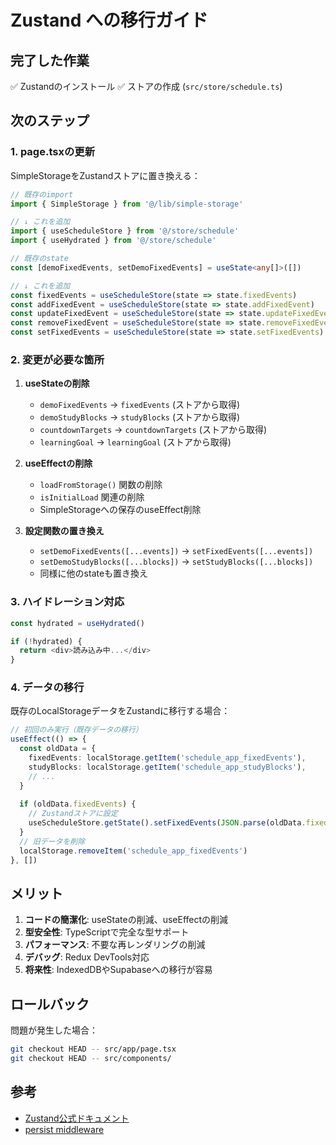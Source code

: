 # Zustand への移行ガイド

## 完了した作業

✅ Zustandのインストール
✅ ストアの作成 (`src/store/schedule.ts`)

## 次のステップ

### 1. page.tsxの更新

SimpleStorageをZustandストアに置き換える：

```typescript
// 既存のimport
import { SimpleStorage } from '@/lib/simple-storage'

// ↓ これを追加
import { useScheduleStore } from '@/store/schedule'
import { useHydrated } from '@/store/schedule'

// 既存のstate
const [demoFixedEvents, setDemoFixedEvents] = useState<any[]>([])

// ↓ これを追加
const fixedEvents = useScheduleStore(state => state.fixedEvents)
const addFixedEvent = useScheduleStore(state => state.addFixedEvent)
const updateFixedEvent = useScheduleStore(state => state.updateFixedEvent)
const removeFixedEvent = useScheduleStore(state => state.removeFixedEvent)
const setFixedEvents = useScheduleStore(state => state.setFixedEvents)
```

### 2. 変更が必要な箇所

1. **useStateの削除**
   - `demoFixedEvents` → `fixedEvents` (ストアから取得)
   - `demoStudyBlocks` → `studyBlocks` (ストアから取得)
   - `countdownTargets` → `countdownTargets` (ストアから取得)
   - `learningGoal` → `learningGoal` (ストアから取得)

2. **useEffectの削除**
   - `loadFromStorage()` 関数の削除
   - `isInitialLoad` 関連の削除
   - SimpleStorageへの保存のuseEffect削除

3. **設定関数の置き換え**
   - `setDemoFixedEvents([...events])` → `setFixedEvents([...events])`
   - `setDemoStudyBlocks([...blocks])` → `setStudyBlocks([...blocks])`
   - 同様に他のstateも置き換え

### 3. ハイドレーション対応

```typescript
const hydrated = useHydrated()

if (!hydrated) {
  return <div>読み込み中...</div>
}
```

### 4. データの移行

既存のLocalStorageデータをZustandに移行する場合：

```typescript
// 初回のみ実行（既存データの移行）
useEffect(() => {
  const oldData = {
    fixedEvents: localStorage.getItem('schedule_app_fixedEvents'),
    studyBlocks: localStorage.getItem('schedule_app_studyBlocks'),
    // ...
  }
  
  if (oldData.fixedEvents) {
    // Zustandストアに設定
    useScheduleStore.getState().setFixedEvents(JSON.parse(oldData.fixedEvents))
  }
  // 旧データを削除
  localStorage.removeItem('schedule_app_fixedEvents')
}, [])
```

## メリット

1. **コードの簡潔化**: useStateの削減、useEffectの削減
2. **型安全性**: TypeScriptで完全な型サポート
3. **パフォーマンス**: 不要な再レンダリングの削減
4. **デバッグ**: Redux DevTools対応
5. **将来性**: IndexedDBやSupabaseへの移行が容易

## ロールバック

問題が発生した場合：

```bash
git checkout HEAD -- src/app/page.tsx
git checkout HEAD -- src/components/
```

## 参考

- [Zustand公式ドキュメント](https://docs.pmnd.rs/zustand)
- [persist middleware](https://docs.pmnd.rs/zustand/integrations/persisting-store-data)
